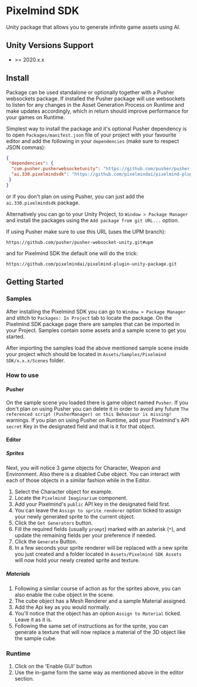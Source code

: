 # Pixelmind SDK

Unity package that allows you to generate infinite game assets using AI.

## Unity Versions Support

- \>= 2020.x.x

## Install

Package can be used standalone or optionally together with a Pusher websockets package. 
If installed the Pusher package will use websockets to listen for any changes in the 
Asset Generation Process on Runtime and make updates accordingly, 
which in return should improve performance for your games on Runtime.

Simplest way to install the package and it's optional Pusher dependency is to
open `Packages/manifest.json` file of your project with your favourite editor
and add the following in your `dependencies` (make sure to respect JSON commas):

```json
{
 "dependencies": {
  "com.pusher.pusherwebsocketunity": "https://github.com/pusher/pusher-websocket-unity.git#upm",
  "ai.330.pixelmindsdk": "https://github.com/pixelmindai/pixelmind-plugin-unity-package.git"
 }
}
```

or if you don't plan on using Pusher, you can just add the `ai.330.pixelmindsdk` package.

Alternatively you can go to your Unity Project, to `Window > Package Manager` and install the packages using the
`Add package from git URL...` option. 

If using Pusher make sure to use this URL (uses the UPM branch):

`https://github.com/pusher/pusher-websocket-unity.git#upm` 

and for Pixelmind SDK the default one will do the trick:

`https://github.com/pixelmindai/pixelmind-plugin-unity-package.git`

## Getting Started

### Samples

After installing the Pixelmind SDK you can go to `Window > Package Manager` and stitch to `Packages: In Project`
tab to locate the package. On the Pixelmind SDK package page there are samples that can be imported in your 
Project. Samples contain some assets and a sample scene to get you started.

After importing the samples load the above mentioned sample scene inside your project which should be located in
`Assets/Samples/Pixelmind SDK/x.x.x/Scenes` folder.

### How to use

#### Pusher 

On the sample scene you loaded there is game object named `Pusher`. If you don't plan on using Pusher you can delete it in order
to avoid any future `The referenced script (PusherManager) on this Behaviour is missing!` warnings.
If you plan on using Pusher on Runtime, add your Pixelmind's API `secret` Key in the designated field and that is it
for that object.

#### Editor

##### Sprites

Next, you will notice 3 game objects for Character, Weapon and Environment. Also there is a
disabled Cube object. You can interact with each of those objects in a similar fashion while in the Editor.

1. Select the Character object for example. 
2. Locate the `Pixelmind Imaginarium` component.
3. Add your Pixelmind's `public` API key in the designated field first.
4. You can leave the `Assign to sprite renderer` option ticked to assign your newly generated sprite to the current object.
5. Click the `Get Generators` button.
6. Fill the required fields (usually `prompt`) marked with an asterisk (`*`), and update the remaining fields per your preference if needed.
7. Click the `Generate` Button.
8. In a few seconds your sprite renderer will be replaced with a new sprite you just created and a folder located in `Assets/Pixelmind SDK Assets` will now hold your newly created sprite and texture.

##### Materials

1. Following a similar course of action as for the sprites above, you can also enable the cube object in the scene.
2. The cube object has a Mesh Renderer and a sample Material assigned.
3. Add the Api key as you would normally.
4. You'll notice that the object has an option `Assign to Material` ticked. Leave it as it is.
5. Following the same set of instructions as for the sprite, you can generate a texture that will now replace a material of the 3D object like the sample cube.

### Runtime

1. Click on the 'Enable GUI' button
2. Use the in-game form the same way as mentioned above in the editor section.







